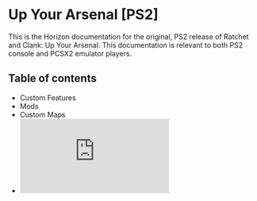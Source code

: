 # Up Your Arsenal [PS2]

This is the Horizon documentation for the original, PS2 release of Ratchet and Clank: Up Your Arsenal. This documentation is relevant to both PS2 console and PCSX2 emulator players.

## Table of contents

- Custom Features
- Mods
- Custom Maps
- ![Multiplayer bots](https://github.com/Horizon-Private-Server/horizon-wiki/blob/main/up-your-arsenal/bots.md)

